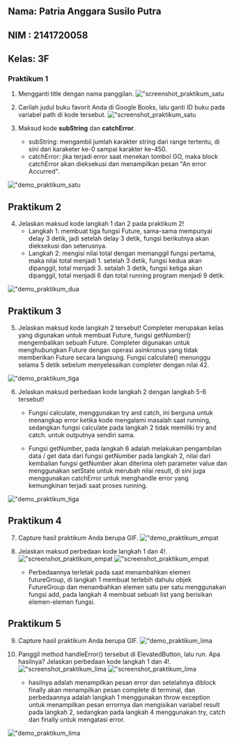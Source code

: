 ## Nama: Patria Anggara Susilo Putra
## NIM : 2141720058
## Kelas: 3F

### Praktikum 1

1. Mengganti title dengan nama panggilan.
!["screenshot_praktikum_satu](docs/images/praktikum1/soal/soal1.png)

2. Carilah judul buku favorit Anda di Google Books, lalu ganti ID buku pada variabel path di kode tersebut.
!["screenshot_praktikum_satu](docs/images/praktikum1/soal/soal2.png)

3. Maksud kode **subString** dan **catchError**.
   - subString: mengambil jumlah karakter string dari range tertentu, di sini dari karaketer ke-0 sampai karakter ke-450.
   - catchError: jika terjadi error saat menekan tombol GO, maka block catchError akan dieksekusi dan menampilkan pesan "An error Accurred".

!["demo_praktikum_satu](docs/images/praktikum1/soal/demo.gif)

## Praktikum 2

4. Jelaskan maksud kode langkah 1 dan 2 pada praktikum 2!
   -  Langkah 1: membuat tiga fungsi Future, sama-sama mempunyai delay 3 detik, jadi setelah delay 3 detik, fungsi berikutnya akan dieksekusi dan seterusnya.
   - Langkah 2: mengisi nilai total dengan memanggil fungsi pertama, maka nilai total menjadi 1. setelah 3 detik, fungsi kedua akan dipanggil, total menjadi 3. setalah 3 detik, fungsi ketiga akan dipanggil, total menjadi 6 dan total running program menjadi 9 detik.

!["demo_praktikum_dua](docs/images/praktikum2/soal/demo.gif)

## Praktikum 3

5. Jelaskan maksud kode langkah 2 tersebut!
   Completer merupakan kelas yang digunakan untuk membuat Future, fungsi getNumber() mengembalikan sebuah Future. Completer digunakan untuk menghubungkan Future dengan operasi asinkronus yang tidak memberikan Future secara langsung. Fungsi calculate() menunggu selama 5 detik sebelum menyelesaikan completer dengan nilai 42.

!["demo_praktikum_tiga](docs/images/praktikum3/soal/demo_1.gif)

6. Jelaskan maksud perbedaan kode langkah 2 dengan langkah 5-6 tersebut!
   - Fungsi calculate, menggunakan try and catch, ini berguna untuk menangkap error ketika kode mengalami masalah saat running, sedangkan fungsi calculate pada langkah 2 tidak memiliki try and catch. untuk outputnya sendiri sama.

   - Fungsi getNumber, pada langkah 6 adalah melakukan pengambilan data / get data dari fungsi getNumber pada langkah 2, nilai dari kembalian fungsi getNumber akan diterima oleh parameter value dan menggunakan setState untuk merubah nilai result, di sini juga menggunakan catchError untuk menghandle error yang kemungkinan terjadi saat proses running.

!["demo_praktikum_tiga](docs/images/praktikum3/soal/demo_2.gif)

##  Praktikum 4

7. Capture hasil praktikum Anda berupa GIF.
!["demo_praktikum_empat](docs/images/praktikum4/soal/demo.gif)

8. Jelaskan maksud perbedaan kode langkah 1 dan 4!.
!["screenshot_praktikum_empat](docs/images/praktikum4/langkah1.png)
!["screenshot_praktikum_empat](docs/images/praktikum4/langkah4.png)

   - Perbedaannya terletak pada saat menambahkan elemen futureGroup, di langkah 1 membuat terlebih dahulu objek FutureGroup dan menambahkan elemen satu per satu menggunakan fungsi add, pada langkah 4 membuat sebuah list yang berisikan elemen-elemen fungsi.

##  Praktikum 5

9. Capture hasil praktikum Anda berupa GIF.
!["demo_praktikum_lima](docs/images/praktikum5/soal/demo_1.gif)

10. Panggil method handleError() tersebut di ElevatedButton, lalu run. Apa hasilnya? Jelaskan perbedaan kode langkah 1 dan 4!.
!["screenshot_praktikum_lima](docs/images/praktikum5/langkah1.png)
!["screenshot_praktikum_lima](docs/images/praktikum5/langkah4.png)

    - hasilnya adalah menampilkan pesan error dan setelahnya diblock finally akan menampilkan pesan complete di terminal, dan perbedaannya adalah langkah 1 menggunakan throw exception untuk menampilkan pesan errornya dan mengisikan variabel result pada langkah 2, sedangkan pada langkah 4 menggunakan try, catch dan finally untuk mengatasi error.

!["demo_praktikum_lima](docs/images/praktikum5/soal/demo_2.gif)
